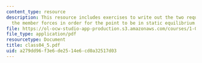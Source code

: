 ```yaml
---
content_type: resource
description: This resource includes exercises to write out the two requirements on
  the member forces in order for the point to be in static equilibrium.
file: https://ol-ocw-studio-app-production.s3.amazonaws.com/courses/1-050-solid-mechanics-fall-2004/a279dd96f3e6de2514e6cd0a32517d03_class04_5.pdf
file_type: application/pdf
resourcetype: Document
title: class04_5.pdf
uid: a279dd96-f3e6-de25-14e6-cd0a32517d03
---
```

